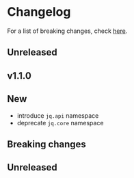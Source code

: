 # Changelog

For a list of breaking changes, check [here](#breaking-changes).

## Unreleased

## v1.1.0

## New

- introduce `jq.api` namespace
- deprecate `jq.core` namespace

## Breaking changes

## Unreleased
